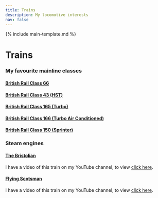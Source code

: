 ```yaml
---
title: Trains
description: My locomotive interests
nav: false
---
```


{% include main-template.md %}

# Trains

### My favourite mainline classes

#### [British Rail Class 66](https://en.wikipedia.org/wiki/British_Rail_Class_66)

#### [British Rail Class 43 (HST)](https://en.wikipedia.org/wiki/British_Rail_Class_43_(HST))

#### [British Rail Class 165 (Turbo)](https://en.wikipedia.org/wiki/British_Rail_Class_165)

#### [British Rail Class 166 (Turbo Air Conditioned)](https://en.wikipedia.org/wiki/British_Rail_Class_166)

#### [British Rail Class 150 (Sprinter)](https://en.wikipedia.org/wiki/British_Rail_Class_150)

### Steam engines

#### [The Bristolian]()

I have a video of this train on my YouTube channel, to view [click here](https://www.youtube.com/watch?v=0OiUmt53uHo).

#### [Flying Scotsman](https://en.wikipedia.org/wiki/LNER_Class_A3_4472_Flying_Scotsman)

I have a video of this train on my YouTube channel, to view [click here](https://www.youtube.com/watch?v=K5Dp4hS7iD8).
